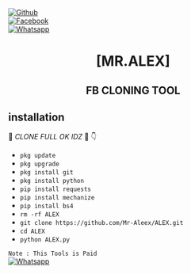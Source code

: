 <b></b> </br> <br>[![Github](https://img.shields.io/badge/Github-Mr.Alex-dimgray?style=flat-square&logo=github)](https://github.com/Mr-Aleex)<br> [![Facebook](https://img.shields.io/badge/Facebook-Alex-blue?style=flat-square&logo=facebook)](https://www.facebook.com/Imtiaz.Aking.07)<br> [![Whatsapp](https://img.shields.io/badge/Whatsapp-Alex-deepgreen?style=flat-square&logo=whatsapp)](https://wa.me/+923033401253)



<h1 align="center"> [MR.ALEX]</h1>

<h2 align="center">  FB CLONING TOOL </h2>


## <b>installation</b>

🔰 _CLONE FULL OK IDZ_ 🔰
👇
- `pkg update`
- `pkg upgrade`
- `pkg install git`
- `pkg install python`
- `pip install requests`
- `pip install mechanize`
- `pip install bs4`
- `rm -rf ALEX`
- `git clone https://github.com/Mr-Aleex/ALEX.git`
- `cd ALEX`
- `python ALEX.py`
     


 ```Note : This Tools is Paid ```</br>
 [![Whatsapp](https://img.shields.io/badge/Whatsapp-ALEX-deepgreen?style=flat-square&logo=whatsapp)](https://wa.me/+923033401253)
